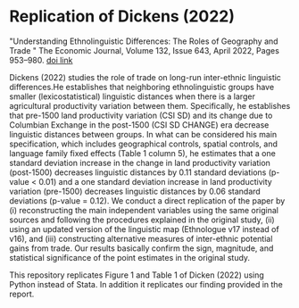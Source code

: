 # Replication of Dickens (2022) 

"Understanding Ethnolinguistic Differences: The Roles of Geography and Trade " The Economic Journal, Volume 132, Issue 643, April 2022, Pages 953–980.
[doi link](https://doi.org/10.1093/ej/ueab065)

Dickens (2022) studies the role of trade on long-run inter-ethnic linguistic differences.He establishes that neighboring ethnolinguistic groups have smaller (lexicostatistical) linguistic distances when there is a larger agricultural productivity variation between them. Specifically, he establishes that pre-1500 land productivity variation (CSI SD) and its change due to Columbian Exchange in the post-1500 (CSI SD CHANGE) era decrease linguistic distances between groups. In what can be considered his main specification, which includes geographical controls, spatial controls, and language family fixed effects (Table 1 column 5), he estimates that a one standard deviation increase in the change in land productivity variation (post-1500) decreases linguistic distances by 0.11 standard deviations (p-value < 0.01) and a one standard deviation increase in land productivity variation (pre-1500) decreases linguistic distances by 0.06 standard deviations (p-value = 0.12). We conduct a direct replication of the paper by (i) reconstructing the main independent variables using the same original sources and following the procedures explained in the original study, (ii) using an updated version of the linguistic map (Ethnologue v17 instead of v16), and (iii) constructing alternative measures of inter-ethnic potential gains from trade. Our results basically confirm the sign, magnitude, and statistical significance of the point estimates in the original study.

This repository replicates Figure 1 and Table 1 of Dicken (2022) using Python instead of Stata. In addition it replicates our finding provided in the report.